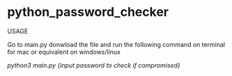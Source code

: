 # python_password_checker

USAGE

Go to main.py donwload the file and run the following command on terminal for mac or equivalent on windows/linux

 _python3 main.py {input password to check if compromised}_ 
